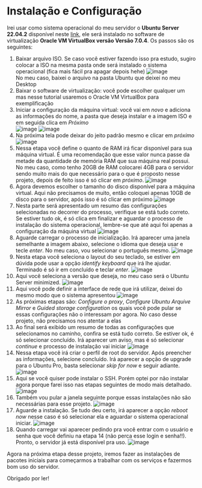 # Instalação e Configuração

Irei usar como sistema operacional do meu servidor o **Ubuntu Server 22.04.2** disponível neste [link](https://ubuntu.com/download/server), ele
será instalado no software de virtualização **Oracle VM VirtualBox versão Versão 7.0.4**. Os passos são os seguintes:

1. Baixar arquivo ISO. Se caso você estiver fazendo isso pra estudo, sugiro colocar a ISO na mesma pasta onde será instalado o sistema operacional (fica mais fácil pra apagar depois hehe)
![image](https://user-images.githubusercontent.com/104470835/226125737-7faff83b-d317-4cfd-8d30-5f8b9749005a.png)<br>
No meu caso, baixei o arquivo na pasta Ubuntu que deixei no meu Desktop<br>
2. Baixar o software de virtualização: você pode escolher qualquer um mas nesse tutorial usaremos o Oracle VM VirtualBox para exemplificação<br>
3. Iniciar a configuração da máquina virtual: você vai em *novo* e adiciona as informações do nome, a pasta que deseja instalar e a imagem ISO e em seguida clica em *Próximo*<br>
![image](https://user-images.githubusercontent.com/104470835/226125983-5cf21a60-f345-4738-a69b-28cec4dc775d.png)
![image](https://user-images.githubusercontent.com/104470835/226125995-77c6bb2c-cda1-48b7-a416-64be50bcde31.png)<br>
4. Na próxima tela pode deixar do jeito padrão mesmo e clicar em *próximo*
![image](https://user-images.githubusercontent.com/104470835/226126064-a81f049d-77d6-4e59-a17d-e569fa6e4a3e.png)
5. Nessa etapa você define o quanto de RAM irá ficar disponível para sua máquina virtual. É uma recomendação que esse valor nunca passe da metade da quantidade de memória RAM que sua máquina real possui. No meu caso, como tenho 20GB de RAM colocarei 4GB para o servidor sendo muito mais do que necessário para o que é proposto nesse projeto, depois de feito isso é só clicar em *próximo*.
![image](https://user-images.githubusercontent.com/104470835/226126464-dac6f946-cb6e-4ed4-b255-cfa14d7cf0c6.png)
6. Agora devemos escolher o tamanho do disco disponível para a máquina virtual. Aqui não precisamos de muito, então coloquei apenas 10GB de disco para o servidor, após isso é só clicar em próximo
![image](https://user-images.githubusercontent.com/104470835/226126609-49842479-5087-4474-8111-4bd06100b1f7.png)
7. Nesta parte será apresentado um resumo das configurações selecionadas no decorrer do processo, verifique se está tudo correto. Se estiver tudo ok, é só clica em finalizar e aguardar o processo de instalação do sistema operacional, lembre-se que até aqui foi apenas a configuração da máquina virtual
![image](https://user-images.githubusercontent.com/104470835/226126774-e775cc17-5503-4539-8b1f-2fe40d90844a.png)
8. Aguarde carregar o processo de inicialização. Irá aparecer uma janela semelhante a imagem abaixo, selecione o idioma que deseja usar e tecle *enter*. No meu caso, vou selecionar o português mesmo.
![image](https://user-images.githubusercontent.com/104470835/226129171-34932cba-7622-4588-9702-c55e7d92a94a.png)
9.  Nesta etapa você seleciona o layout do seu teclado, se estiver em dúvida pode usar a opção *identify keyboard* que irá lhe ajudar. Terminado é só ir em concluído e teclar *enter*.
![image](https://user-images.githubusercontent.com/104470835/226129505-82aed1ee-c603-4935-b2ea-fb79f41ac248.png)
10. Aqui você seleciona a versão que deseja, no meu caso será o Ubuntu Server minimized.
![image](https://user-images.githubusercontent.com/104470835/226129649-8f9630b8-e524-47dd-b84e-e29b5593c860.png)
11. Aqui você pode definir a interface de rede que irá utilizar, deixei do mesmo modo que o sistema apresentou
![image](https://user-images.githubusercontent.com/104470835/226129769-a85c6503-98d0-4443-9396-10f7e6362e96.png)
12. As próximas etapas são: *Configure o proxy*, *Configure Ubuntu Arquive Mirror* e *Guided storage configuration* os quais você pode pular se essas configurações não o interessam por agora. No caso desse projeto, não precisamos nos atentar a elas
13. Ao final será exibido um resumo de todas as configurações que selecionamos no caminho, confira se está tudo correto. Se estiver ok, é só selecionar concluído. Irá aparecer um aviso, mas é só selecionar *continue* e processo de instalação vai iniciar
![image](https://user-images.githubusercontent.com/104470835/226130009-13fb8236-1c5b-4a1e-a756-57ce90a9a93f.png)
14. Nessa etapa você irá criar o perfil de root do servidor. Após preencher as informações, selecione concluído. Irá aparecer a opção de upgrade para o Ubuntu Pro, basta selecionar *skip for now* e seguir adiante.
![image](https://user-images.githubusercontent.com/104470835/226130763-c7a15a0f-e7e4-4fd8-9cc7-a7869db1e131.png)
15. Aqui se você quiser pode instalar o SSH. Porém optei por não instalar agora porque farei isso nas etapas seguintes de modo mais detalhado.<br>
![image](https://user-images.githubusercontent.com/104470835/226131143-5650ae61-3aef-431f-8bf8-f6a0c41ce5a7.png)
16. Também vou pular a janela seguinte porque essas instalações não são necessárias para esse projeto.
![image](https://user-images.githubusercontent.com/104470835/226131245-2e26248b-8afe-4817-b6a1-1eb416597def.png)
17. Aguarde a instalação. Se tudo deu certo, irá aparecer a opção *reboot now* nesse caso é só selecionar ela e aguardar o sistema operacional iniciar.
![image](https://user-images.githubusercontent.com/104470835/226131380-d9a7a6fb-6940-4876-8a88-a5cf47055498.png)
18. Quando carregar vai aparecer pedindo pra você entrar com o usuário e senha que você definiu na etapa 14 (não perca esse login e senha!!). Pronto, o servidor já está disponível pra uso.
![image](https://user-images.githubusercontent.com/104470835/226132152-6c9de8e2-5c2c-4c39-937c-aafe7629497a.png)

Agora na próxima etapa desse projeto, iremos fazer as instalações de pacotes iniciais para começarmos a trabalhar com os serviços e fazermos bom uso do servidor.

Obrigado por ler!


